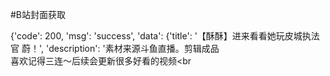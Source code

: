 #B站封面获取

{'code': 200, 'msg': 'success', 'data': {'title': '【酥酥】进来看看她玩皮城执法官 蔚！', 'description': '素材来源斗鱼直播。剪辑成品<br />喜欢记得三连～后续会更新很多好看的视频<br 